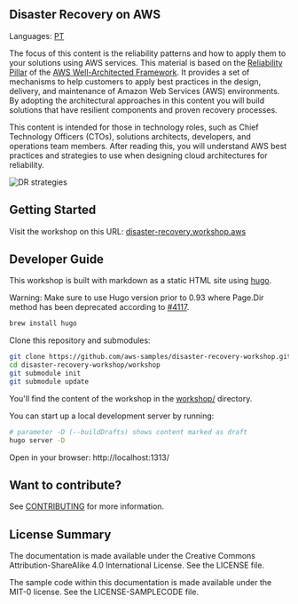 ## Disaster Recovery on AWS

Languages: [PT](README.pt.md)

The focus of this content is the reliability patterns and how to apply them to your solutions using AWS services. 
This material is based on the [Reliability Pillar](https://d1.awsstatic.com/whitepapers/architecture/AWS-Reliability-Pillar.pdf?ref=reliability-refarch) of the [AWS Well-Architected Framework](https://aws.amazon.com/architecture/well-architected/?ref=reliability-refarch). 
It provides a set of mechanisms to help customers to apply best practices in the design, delivery, and maintenance of Amazon Web Services (AWS) environments. 
By adopting the architectural approaches in this content you will build solutions that have resilient components and proven recovery processes.

This content is intended for those in technology roles, such as Chief Technology Officers (CTOs), solutions architects, developers, and operations team members. 
After reading this, you will understand AWS best practices and strategies to use when designing cloud architectures for reliability.

![DR strategies](workshop/static/images/dr-multi-region.png)

## Getting Started

Visit the workshop on this URL: [disaster-recovery.workshop.aws](https://disaster-recovery.workshop.aws/)

## Developer Guide

This workshop is built with markdown as a static HTML site using [hugo](http://gohugo.io).

Warning: Make sure to use Hugo version prior to 0.93 where Page.Dir method has been deprecated according to [#4117](https://github.com/gohugoio/hugo/issues/4117).

```bash
brew install hugo
```

Clone this repository and submodules:

```bash
git clone https://github.com/aws-samples/disaster-recovery-workshop.git
cd disaster-recovery-workshop/workshop
git submodule init
git submodule update
```

You'll find the content of the workshop in the [workshop/](workshop/) directory.

You can start up a local development server by running:

```bash
# parameter -D (--buildDrafts) shows content marked as draft
hugo server -D
```

Open in your browser: http://localhost:1313/



## Want to contribute?

See [CONTRIBUTING](CONTRIBUTING.md) for more information.

## License Summary

The documentation is made available under the Creative Commons Attribution-ShareAlike 4.0 International License. See the LICENSE file.

The sample code within this documentation is made available under the MIT-0 license. See the LICENSE-SAMPLECODE file.
